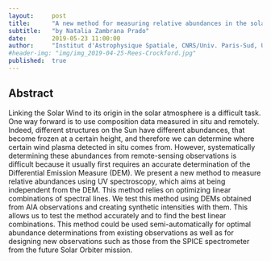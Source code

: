 ```yaml
---
layout:     post
title:      "A new method for measuring relative abundances in the solar corona"
subtitle:   "by Natalia Zambrana Prado"
date:       2019-05-23 11:00:00
author:     "Institut d'Astrophysique Spatiale, CNRS/Univ. Paris-Sud, Université Paris-Saclay"
#header-img: "img/img_2019-04-25-Rees-Crockford.jpg"
published:  true
---
```


## Abstract
Linking the Solar Wind to its origin in the solar atmosphere is a difficult task. One way forward is to use composition data measured in situ and remotely. Indeed, different structures on the Sun have different abundances, that become frozen at a certain height, and therefore we can determine where certain wind plasma detected in situ comes from. However, systematically determining these abundances from remote-sensing observations is difficult because it usually first requires an accurate determination of the Differential Emission Measure (DEM). We present a new method to measure relative abundances using UV spectroscopy, which aims at being independent from the DEM. This method relies on optimizing linear combinations of spectral lines. We test this method using DEMs obtained from AIA observations and creating synthetic intensities with them. This allows us to test the method accurately and to find the best linear combinations. This method could be used semi-automatically for optimal abundance determinations from existing observations as well as for designing new observations such as those from the SPICE spectrometer from the future Solar Orbiter mission.
